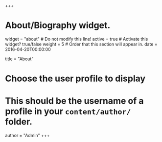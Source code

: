 +++
# About/Biography widget.
widget = "about"  # Do not modify this line!
active = true  # Activate this widget? true/false
weight = 5  # Order that this section will appear in.
date = 2016-04-20T00:00:00

title = "About"

# Choose the user profile to display
# This should be the username of a profile in your `content/author/` folder.
author = "Admin"
+++
